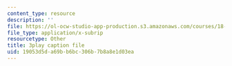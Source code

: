```yaml
---
content_type: resource
description: ''
file: https://ol-ocw-studio-app-production.s3.amazonaws.com/courses/18-086-mathematical-methods-for-engineers-ii-spring-2006/19053d5da69bb6bc306b7b8a8e1d03ea_c9XosfcouiM.srt
file_type: application/x-subrip
resourcetype: Other
title: 3play caption file
uid: 19053d5d-a69b-b6bc-306b-7b8a8e1d03ea
---
```

